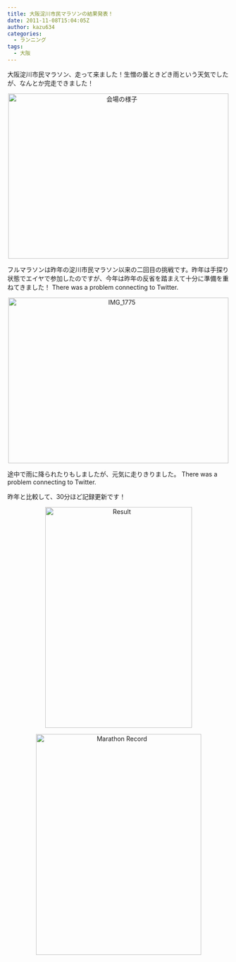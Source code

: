 ```yaml
---
title: 大阪淀川市民マラソンの結果発表！
date: 2011-11-08T15:04:05Z
author: kazu634
categories:
  - ランニング
tags:
  - 大阪
---
```

大阪淀川市民マラソン、走って来ました！生憎の曇ときどき雨という天気でしたが、なんとか完走できました！

<p style="text-align: center;">
<a href="http://www.flickr.com/photos/42332031@N02/6325681798/" onclick="__gaTracker('send', 'event', 'outbound-article', 'http://www.flickr.com/photos/42332031@N02/6325681798/', '');" title="会場の様子 by kazu634, on Flickr"><img class="aligncenter" src="http://farm7.static.flickr.com/6216/6325681798_4758def2df.jpg" alt="会場の様子" width="500" height="374" /></a>
</p>

フルマラソンは昨年の淀川市民マラソン以来の二回目の挑戦です。昨年は手探り状態でエイヤで参加したのですが、今年は昨年の反省を踏まえて十分に準備を重ねてきました！ There was a problem connecting to Twitter.

<p style="text-align: center;">
<a href="http://www.flickr.com/photos/42332031@N02/6324928739/" onclick="__gaTracker('send', 'event', 'outbound-article', 'http://www.flickr.com/photos/42332031@N02/6324928739/', '');" title="IMG_1775 by kazu634, on Flickr"><img class="aligncenter" src="http://farm7.static.flickr.com/6227/6324928739_25a99a31e1.jpg" alt="IMG_1775" width="500" height="375" /></a>
</p>

途中で雨に降られたりもしましたが、元気に走りきりました。 There was a problem connecting to Twitter.

昨年と比較して、30分ほど記録更新です！

<p style="text-align: center;">
<a href="http://www.flickr.com/photos/42332031@N02/6324929083/" onclick="__gaTracker('send', 'event', 'outbound-article', 'http://www.flickr.com/photos/42332031@N02/6324929083/', '');" title="Result by kazu634, on Flickr"><img class="aligncenter" src="http://farm7.static.flickr.com/6104/6324929083_eba238e028.jpg" alt="Result" width="333" height="500" /></a>
</p>

<p style="text-align: center;">
<a href="http://www.flickr.com/photos/42332031@N02/6325683206/" onclick="__gaTracker('send', 'event', 'outbound-article', 'http://www.flickr.com/photos/42332031@N02/6325683206/', '');" title="Marathon Record by kazu634, on Flickr"><img class="aligncenter" src="http://farm7.static.flickr.com/6037/6325683206_3b3e11175a.jpg" alt="Marathon Record" width="375" height="500" /></a>
</p>
